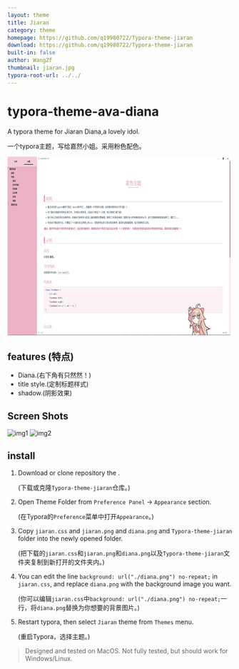 ```yaml
---
layout: theme
title: Jiaran
category: theme
homepage: https://github.com/q19980722/Typora-theme-jiaran
download: https://github.com/q19980722/Typora-theme-jiaran
built-in: false
author: WangZf
thumbnail: jiaran.jpg
typora-root-url: ../../
---
```


# typora-theme-ava-diana
A typora theme for Jiaran Diana,a lovely idol.

一个typora主题，写给嘉然小姐。采用粉色配色。

![img](/media/theme/jiaran/jiaran.jpg)

## features (特点)
+ Diana.(右下角有只然然！)
+ title style.(定制标题样式)
+ shadow.(阴影效果)

## Screen Shots

![img1](https://cdn.jsdelivr.net/gh/q19980722/Typora-theme-jiaran/screenshot.jpg)
![img2](https://cdn.jsdelivr.net/gh/q19980722/Typora-theme-jiaran/screenshot2.jpg)



## install
1. Download or clone repository the . 

   (下载或克隆`Typora-theme-jiaran`仓库。)  

2. Open Theme Folder from `Preference Panel` → `Appearance` section. 

   (在Typora的`Preference`菜单中打开`Appearance`。)  

3. Copy `jiaran.css` and `jiaran.png` and `diana.png` and `Typora-theme-jiaran` folder into the newly opened folder. 

   (把下载的`jiaran.css`和`jiaran.png`和`diana.png`以及`Typora-theme-jiaran`文件夹复制到新打开的文件夹内。)

4. You can edit the line `background: url("./diana.png") no-repeat;` in `jiaran.css`, and replace `diana.png` with the background image you want.

   (你可以编辑`jiaran.css`中`background: url("./diana.png") no-repeat;`一行，将`diana.png`替换为你想要的背景图片。)

1. Restart typora, then select `Jiaran` theme from `Themes` menu. 

   (重启Typora，选择主题。)

> Designed and tested on MacOS. Not fully tested, but should work for Windows/Linux.
